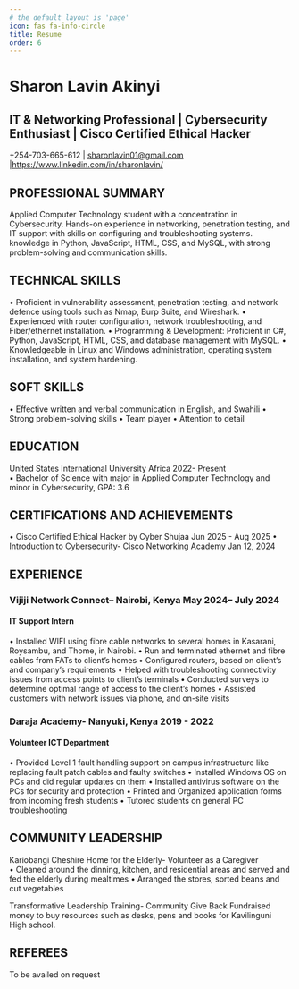 ```yaml
---
# the default layout is 'page'
icon: fas fa-info-circle
title: Resume
order: 6
---
```



#  Sharon Lavin Akinyi
## IT & Networking Professional | Cybersecurity Enthusiast | Cisco Certified Ethical Hacker
+254-703-665-612 | sharonlavin01@gmail.com |https://www.linkedin.com/in/sharonlavin/

## PROFESSIONAL SUMMARY
 
Applied Computer Technology student with a concentration in Cybersecurity. Hands-on experience in networking, penetration testing, and IT support with skills on configuring and troubleshooting systems. knowledge in Python, JavaScript, HTML, CSS, and MySQL, with strong problem-solving and communication skills.

## TECHNICAL SKILLS
 
 
•	Proficient in vulnerability assessment, penetration testing, and network defence using tools such as Nmap, Burp Suite, and Wireshark.
•	Experienced with router configuration, network troubleshooting, and Fiber/ethernet installation.
•	Programming & Development: Proficient in C#, Python, JavaScript, HTML, CSS, and database management with MySQL.
•	Knowledgeable in Linux and Windows administration, operating system installation, and system hardening.

 
## SOFT SKILLS
 
•	Effective written and verbal communication in English, and Swahili
•	Strong problem-solving skills
•	Team player 
•	Attention to detail

## EDUCATION 
 
United States International University Africa                                                                     2022- Present                            
▪ 	Bachelor of Science with major in Applied Computer Technology and minor in Cybersecurity, GPA: 3.6 

## CERTIFICATIONS AND ACHIEVEMENTS
 
•	Cisco Certified Ethical Hacker by Cyber Shujaa                                                                   Jun 2025 - Aug 2025 
•	Introduction to Cybersecurity- Cisco Networking Academy                                                          Jan 12, 2024
 
## EXPERIENCE 
 
### Vijiji Network Connect– Nairobi, Kenya	May 2024– July 2024 
#### IT Support Intern 
•	Installed WIFI using fibre cable networks to several homes in Kasarani, Roysambu, and Thome, in Nairobi.
•	Run and terminated ethernet and fibre cables from FATs to client’s homes 
•	Configured routers, based on client’s and company’s requirements
•	Helped with troubleshooting connectivity issues from access points to client’s terminals
•	Conducted surveys to determine optimal range of access to the client’s homes
•	Assisted customers with network issues via phone, and on-site visits

### Daraja Academy- Nanyuki, Kenya 	 2019 - 2022 
#### Volunteer ICT Department 
•	Provided Level 1 fault handling support on campus infrastructure like replacing fault patch cables and faulty switches
•	Installed Windows OS on PCs and did regular updates on them
•	Installed antivirus software on the PCs for security and protection
•	Printed and Organized application forms from incoming fresh students
•	Tutored students on general PC troubleshooting 

## COMMUNITY LEADERSHIP
 
Kariobangi Cheshire Home for the Elderly- Volunteer as a Caregiver                                                                           
•	Cleaned around the dinning, kitchen, and residential areas and served and fed the elderly during mealtimes
•	Arranged the stores, sorted beans and cut vegetables 

Transformative Leadership Training- Community Give Back 
Fundraised money to buy resources such as desks, pens and books for Kavilinguni High school.

## REFEREES
 
To be availed on request




